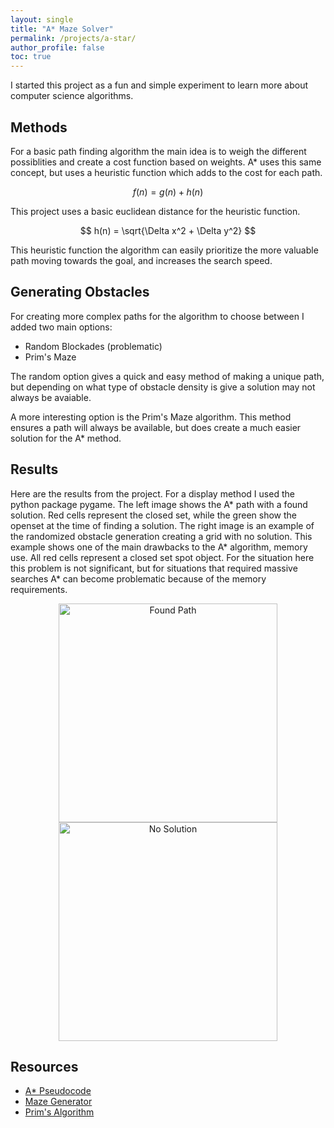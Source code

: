 ```yaml
---
layout: single
title: "A* Maze Solver"
permalink: /projects/a-star/
author_profile: false
toc: true
---
```


I started this project as a fun and simple experiment to learn more about computer science algorithms.

## Methods

For a basic path finding algorithm the main idea is to weigh the different possiblities and create a cost function based on weights. A* uses this same concept, but uses a heuristic function which adds to the cost for each path.

$$f(n) = g(n) + h(n)$$

This project uses a basic euclidean distance for the heuristic function.

$$ h(n) = \sqrt{\Delta x^2 + \Delta y^2} $$

This heuristic function the algorithm can easily prioritize the more valuable path moving towards the goal, and increases the search speed.

## Generating Obstacles

For creating more complex paths for the algorithm to choose between I added two main options:

* Random Blockades (problematic)
* Prim's Maze

The random option gives a quick and easy method of making a unique path, but depending on what type of obstacle density is give a solution may not always be avaiable.

A more interesting option is the Prim's Maze algorithm. This method ensures a path will always be available, but does create a much easier solution for the A* method.

## Results

Here are the results from the project. For a display method I used the python package pygame. The left image shows the A\* path with a found solution. Red cells represent the closed set, while the green show the openset at the time of finding a solution. The right image is an example of the randomized obstacle generation creating a grid with no solution. This example shows one of the main drawbacks to the A\* algorithm, memory use. All red cells represent a closed set spot object. For the situation here this problem is not significant, but for situations that required massive searches A* can become problematic because of the memory requirements.

<div style="text-align:center"><img src="../images/AStarPath.png" alt="Found Path" width="350"/> <img src="../images/nopath.png" alt="No Solution" width="350"/></div>

## Resources

* [A* Pseudocode](https://en.wikipedia.org/wiki/A*_search_algorithm)
* [Maze Generator](https://en.wikipedia.org/wiki/Maze_generation_algorithm) 
* [Prim's Algorithm](https://en.wikipedia.org/wiki/Prim%27s_algorithm)

